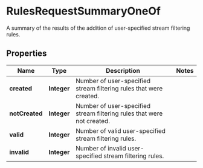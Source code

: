 

# RulesRequestSummaryOneOf

A summary of the results of the addition of user-specified stream filtering rules.

## Properties

Name | Type | Description | Notes
------------ | ------------- | ------------- | -------------
**created** | **Integer** | Number of user-specified stream filtering rules that were created. | 
**notCreated** | **Integer** | Number of user-specified stream filtering rules that were not created. | 
**valid** | **Integer** | Number of valid user-specified stream filtering rules. | 
**invalid** | **Integer** | Number of invalid user-specified stream filtering rules. | 



